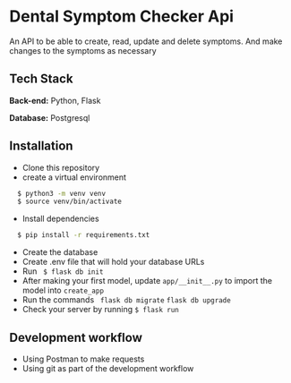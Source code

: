 
# Dental Symptom Checker Api

An API to be able to create, read, update and delete symptoms. And make changes to the symptoms as necessary



## Tech Stack

**Back-end:** Python, Flask

**Database:** Postgresql


## Installation

- Clone this repository
- create a virtual environment
```bash
  $ python3 -m venv venv
  $ source venv/bin/activate
```
- Install dependencies
```bash
  $ pip install -r requirements.txt
```
- Create the database
- Create .env file that will hold your database URLs
- Run ```
  $ flask db init```
- After making your first model, update ```app/__init__.py``` to import the model into ```create_app```
- Run the commands ``` flask db migrate```  ```flask db upgrade```
- Check your server by running ```$ flask run```

## Development workflow

- Using Postman to make requests
- Using git as part of the development workflow


